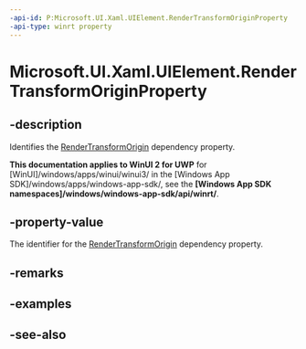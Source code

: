 ```yaml
---
-api-id: P:Microsoft.UI.Xaml.UIElement.RenderTransformOriginProperty
-api-type: winrt property
---
```


<!-- Property syntax
public Windows.UI.Xaml.DependencyProperty RenderTransformOriginProperty { get; }
-->

# Microsoft.UI.Xaml.UIElement.RenderTransformOriginProperty

## -description
Identifies the [RenderTransformOrigin](uielement_rendertransformorigin.md) dependency property.

**This documentation applies to WinUI 2 for UWP** for [WinUI]/windows/apps/winui/winui3/ in the [Windows App SDK]/windows/apps/windows-app-sdk/, see the **[Windows App SDK namespaces]/windows/windows-app-sdk/api/winrt/**.

## -property-value
The identifier for the [RenderTransformOrigin](uielement_rendertransformorigin.md) dependency property.

## -remarks

## -examples

## -see-also
